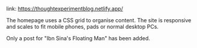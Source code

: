link: https://thoughtexperimentblog.netlify.app/

The homepage uses a CSS grid to organise content. The site is responsive and scales to fit mobile phones, pads or normal desktop PCs.

Only a post for "Ibn Sina's Floating Man" has been added. 
